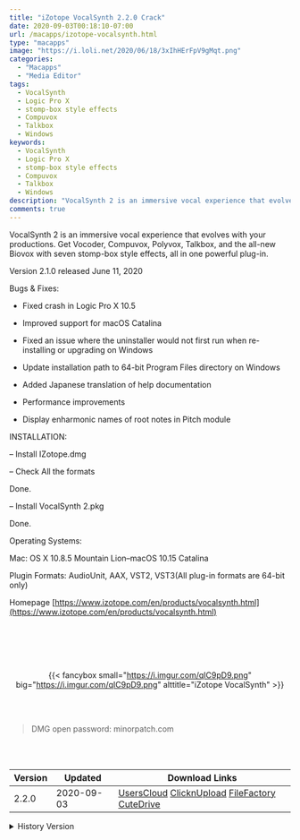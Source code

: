 ```yaml
---
title: "iZotope VocalSynth 2.2.0 Crack"
date: 2020-09-03T00:18:10-07:00
url: /macapps/izotope-vocalsynth.html
type: "macapps"
image: "https://i.loli.net/2020/06/18/3xIhHErFpV9gMqt.png"
categories:
  - "Macapps"
  - "Media Editor"
tags:
  - VocalSynth
  - Logic Pro X
  - stomp-box style effects
  - Compuvox
  - Talkbox
  - Windows
keywords:
  - VocalSynth
  - Logic Pro X
  - stomp-box style effects
  - Compuvox
  - Talkbox
  - Windows
description: "VocalSynth 2 is an immersive vocal experience that evolves with your productions. Get Vocoder, Compuvox, Polyvox, Talkbox, and the all-new Biovox with seven stomp-box style effects, all in one powerful plug-in"
comments: true
---
```


VocalSynth 2 is an immersive vocal experience that evolves with your productions. Get Vocoder, Compuvox, Polyvox, Talkbox, and the all-new Biovox with seven stomp-box style effects, all in one powerful plug-in.

Version 2.1.0 released June 11, 2020

Bugs & Fixes:

* Fixed crash in Logic Pro X 10.5

* Improved support for macOS Catalina

* Fixed an issue where the uninstaller would not first run when re-installing or upgrading on Windows

* Update installation path to 64-bit Program Files directory on Windows

* Added Japanese translation of help documentation

* Performance improvements

* Display enharmonic names of root notes in Pitch module



INSTALLATION:

– Install IZotope.dmg

– Check All the formats

Done.

– Install VocalSynth 2.pkg

Done.



Operating Systems:

Mac: OS X 10.8.5 Mountain Lion–macOS 10.15 Catalina


Plugin Formats:
AudioUnit, AAX, VST2, VST3(All plug-in formats are 64-bit only)



Homepage [https://www.izotope.com/en/products/vocalsynth.html](https://www.izotope.com/en/products/vocalsynth.html)

<br/>
<br/>
<script async src="https://pagead2.googlesyndication.com/pagead/js/adsbygoogle.js"></script>
<ins class="adsbygoogle"
     style="display:block; text-align:center;"
     data-ad-layout="in-article"
     data-ad-format="fluid"
     data-ad-client="ca-pub-8746275014476192"
     data-ad-slot="5144997159"></ins>
<script>
     (adsbygoogle = window.adsbygoogle || []).push({});
</script>
<br/>
<br/>


<center>

{{< fancybox small="https://i.imgur.com/qIC9pD9.png" big="https://i.imgur.com/qIC9pD9.png" alttitle="iZotope VocalSynth" >}}

</center>

<br/>
<br/>


> DMG open password: minorpatch.com

<br/>

<br/>
<div id="history_version" class="history_version">

| Version | Updated | Download Links |
| ---- | ---- | ---- |
| 2.2.0 | 2020-09-03 | [UsersCloud](https://ouo.io/1oDu7NB)   [ClicknUpload](https://ouo.io/ZmRLz1)   [FileFactory](https://ouo.io/J5aesh)   [CuteDrive](https://ouo.io/68B2oms) |
<details>
<summary>History Version</summary>

| Version | Updated | Download Links |
| ---- | ---- | ---- |
| 2.1.0 | 2020-06-18 | [UsersCloud](https://ouo.io/Aj4UCTh)   [ClicknUpload](https://ouo.io/ABfrt8e)   [FileFactory](https://ouo.io/aiUOaq)   [CuteDrive](https://ouo.io/7CbjxKm) |
</details>

</div>
